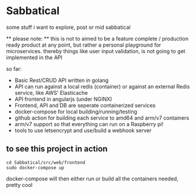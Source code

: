 # Sabbatical
 some stuff i want to explore, post or mid sabbatical
 
 ** please note: ** this is not to aimed to be a feature complete / production ready product at any point,
 but rather a personal playground for microservices. thereby things like user input validation,
 is not going to get implemented in the API

so far:
 - Basic Rest/CRUD API written in golang
 - API can run against a local redis (container) or against an external Redis service, like AWS' Elasticache
 - API frontend in angularjs (under NGINX)
 - Frontend, API and DB are seperate containerized services
 - docker-compose for local building/running/testing
 - github action for building each service to amd64 and arm/v7 containers
 - arm/v7 support so that everything can run on a Raspberry pi!
 - tools to use letsencrypt and use/build a webhook server

## to see this project in action
```shell
cd Sabbatical/src/web/frontend
sudo docker-compose up
```
docker-compose will then either run or build all the containers needed, pretty cool
